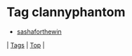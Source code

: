 <!--
title: Tag clannyphantom
date: 2020-06-28T15:26:59.790Z
tags:
-->
# Tag clannyphantom

 * [sashaforthewin](93282759569.md)

| [Tags](tags.md) | [Top](index.md) |
